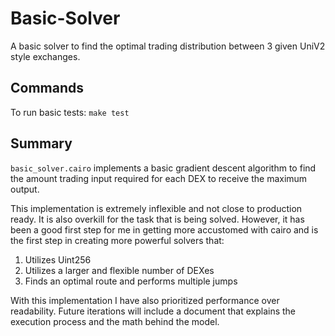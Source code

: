 # Basic-Solver

A basic solver to find the optimal trading distribution between 3 given UniV2 style exchanges.

## Commands

To run basic tests:
`make test`

## Summary

`basic_solver.cairo` implements a basic gradient descent algorithm to find the amount trading input required for each DEX to receive the maximum output.

This implementation is extremely inflexible and not close to production ready. It is also overkill for the task that is being solved. However, it has been a good first step for me in getting more accustomed with cairo and is the first step in creating more powerful solvers that:

<ol>
  <li>Utilizes Uint256</li>
  <li>Utilizes a larger and flexible number of DEXes</li>
  <li>Finds an optimal route and performs multiple jumps </li>
</ol>

With this implementation I have also prioritized performance over readability. Future iterations will include a document that explains the execution process and the math behind the model. 
